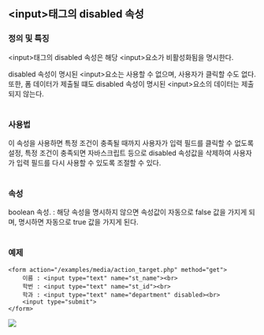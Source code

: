 ## &lt;input&gt;태그의 disabled 속성
### 정의 및 특징
&lt;input&gt;태그의 disabled 속성은 해당 &lt;input&gt;요소가 비활성화됨을 명시한다.

disabled 속성이 명시된 &lt;input&gt;요소는 사용할 수 없으며, 사용자가 클릭할 수도 없다.
또한, 폼 데이터가 제출될 떄도 disabled 속성이 명시된 &lt;input&gt;요소의 데이터는 제출되지 않는다.<br><br>


### 사용법
이 속성을 사용하면 특정 조건이 충족될 때까지 사용자가 입력 필드를 클릭할 수 없도록 설정,
특정 조건이 충족되면 자바스크립트 등으로 disabled 속성값을 삭제하여 사용자가 입력 필드를 다시 사용할 수 있도록 조절할 수 있다.<br><br>


### 속성
boolean 속성.
: 해당 속성을 명시하지 않으면 속성값이 자동으로 false 값을 가지게 되며, 명시하면 자동으로 true 값을 가지게 된다.<br><br>


### 예제
```
<form action="/examples/media/action_target.php" method="get">
    이름 : <input type="text" name="st_name"><br>
    학번 : <input type="text" name="st_id"><br>
    학과 : <input type="text" name="department" disabled><br>
    <input type="submit">
</form>
```

<img src="https://user-images.githubusercontent.com/106755183/201258723-10a0f654-c6a2-47ec-9930-32aca5921bd2.png" >
